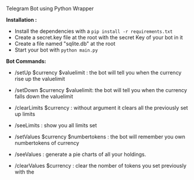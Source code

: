 Telegram Bot using Python Wrapper

**Installation :**

- Install the dependencies with a `pip install -r requirements.txt`
- Create a secret.key file at the root with the secret Key of your bot in it
- Create a file named "sqlite.db" at the root
- Start your bot with `python main.py`

**Bot Commands:**

- /setUp $currency $valuelimit : the bot will tell you when the currency rise up the valuelimit
- /setDown $currency $valuelimit: the bot will tell you when the currency falls down the valuelimit
- /clearLimits $currency : without argument it clears all the previously set up limits
- /seeLimits : show you all limits set

- /setValues $currency $numbertokens : the bot will remember you own numbertokens of currency
- /seeValues : generate a pie charts of all your holdings.
- /clearValues $currency : clear the nomber of tokens you set previously with the <currency>
